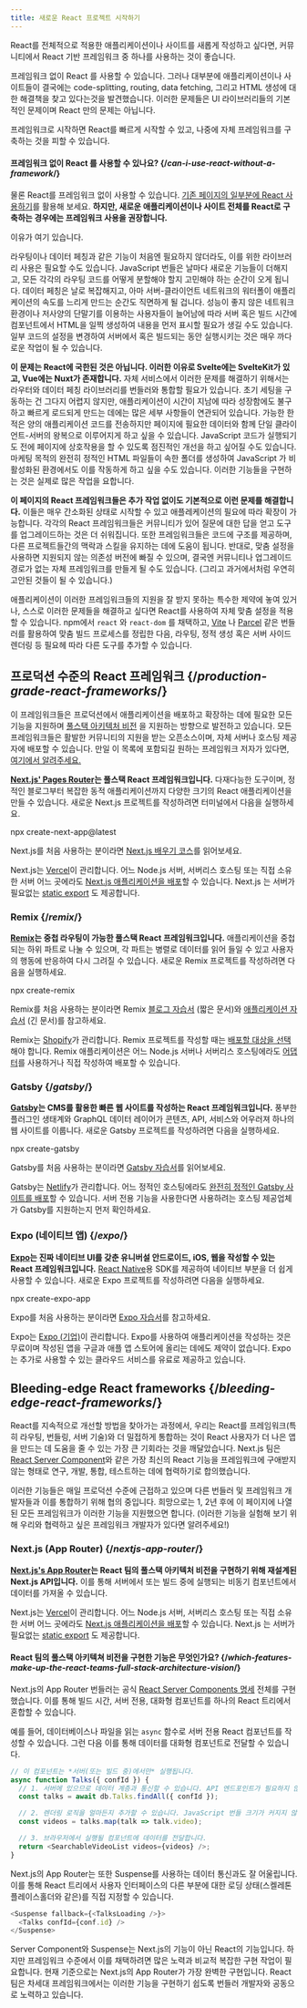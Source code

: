 ```yaml
---
title: 새로운 React 프로젝트 시작하기
---
```


<Intro>

React를 전체적으로 적용한 애플리케이션이나 사이트를 새롭게 작성하고 싶다면, 커뮤니티에서 React 기반 프레임워크 중 하나를 사용하는 것이 좋습니다.

</Intro>


프레임워크 없이 React 를 사용할 수 있습니다. 그러나 대부분에 애플리케이션이나 사이트들이 결국에는 code-splitting, routing, data fetching, 그리고 HTML 생성에 대한 해결책을 찾고 있다는것을 발견했습니다. 이러한 문제들은 UI 라이브러리들의 기본적인 문제이며 React 만의 문제는 아닙니다.

프레임워크로 시작하면 React를 빠르게 시작할 수 있고, 나중에 자체 프레임워크를 구축하는 것을 피할 수 있습니다.

<DeepDive>

#### 프레임워크 없이 React 를 사용할 수 있나요? {/*can-i-use-react-without-a-framework*/}

물론 React를 프레임워크 없이 사용할 수 있습니다. [기존 페이지의 일부분에 React 사용하기](/learn/add-react-to-an-existing-project#using-react-for-a-part-of-your-existing-page)를 활용해 보세요. **하지만, 새로운 애플리케이션이나 사이트 전체를 React로 구축하는 경우에는 프레임워크 사용을 권장합니다.** 

이유가 여기 있습니다.

라우팅이나 데이터 페칭과 같은 기능이 처음엔 필요하지 않더라도, 이를 위한 라이브러리 사용은 필요할 수도 있습니다. JavaScript 번들은 날마다 새로운 기능들이 더해지고, 모든 각각의 라우팅 코드를 어떻게 분할해야 할지 고민해야 하는 순간이 오게 됩니다. 데이터 페칭은 날로 복잡해지고, 아마 서버-클라이언트 네트워크의 워터폴이 애플리케이션의 속도를 느리게 만드는 순간도 직면하게 될 겁니다. 성능이 좋지 않은 네트워크 환경이나 저사양의 단말기를 이용하는 사용자들이 늘어남에 따라 서버 혹은 빌드 시간에 컴포넌트에서 HTML을 일찍 생성하여 내용을 먼저 표시할 필요가 생길 수도 있습니다. 일부 코드의 설정을 변경하여 서버에서 혹은 빌드되는 동안 실행시키는 것은 매우 까다로운 작업이 될 수 있습니다.

**이 문제는 React에 국한된 것은 아닙니다. 이러한 이유로 Svelte에는 SvelteKit가 있고, Vue에는 Nuxt가 존재합니다.** 자체 서비스에서 이러한 문제를 해결하기 위해서는 라우터와 데이터 페칭 라이브러리를 번들러와 통합할 필요가 있습니다. 초기 세팅을 구동하는 건 그다지 어렵지 않지만, 애플리케이션이 시간이 지남에 따라 성장함에도 불구하고 빠르게 로드되게 만드는 데에는 많은 세부 사항들이 연관되어 있습니다. 가능한 한 적은 양의 애플리케이션 코드를 전송하지만 페이지에 필요한 데이터와 함께 단일 클라이언트-서버의 왕복으로 이루어지게 하고 싶을 수 있습니다. JavaScript 코드가 실행되기도 전에 페이지에 상호작용을 할 수 있도록 점진적인 개선을 하고 싶어질 수도 있습니다. 마케팅 목적의 완전히 정적인 HTML 파일들이 속한 폴더를 생성하여 JavaScript 가 비활성화된 환경에서도 이를 작동하게 하고 싶을 수도 있습니다. 이러한 기능들을 구현하는 것은 실제로 많은 작업을 요합니다.

**이 페이지의 React 프레임워크들은 추가 작업 없이도 기본적으로 이런 문제를 해결합니다.** 이들은 매우 간소화된 상태로 시작할 수 있고 애플레케이션의 필요에 따라 확장이 가능합니다. 각각의 React 프레임워크들은 커뮤니티가 있어 질문에 대한 답을 얻고 도구를 업그레이드하는 것은 더 쉬워집니다. 또한 프레임워크들은 코드에 구조를 제공하며, 다른 프로젝트들간의 맥락과 스킬을 유지하는 데에 도움이 됩니다. 반대로, 맞춤 설정을 사용하면 지원되지 않는 의존성 버전에 빠질 수 있으며, 결국엔 커뮤니티나 업그레이드 경로가 없는 자체 프레임워크를 만들게 될 수도 있습니다. (그리고 과거에서처럼 우연히 고안된 것들이 될 수 있습니다.)

애플리케이션이 이러한 프레임워크들의 지원을 잘 받지 못하는 특수한 제약에 놓여 있거나, 스스로 이러한 문제들을 해결하고 싶다면 React를 사용하여 자체 맞춤 설정을 적용할 수 있습니다. npm에서 `react` 와 `react-dom` 를 채택하고, [Vite](https://vitejs.dev/) 나 [Parcel](https://parceljs.org/) 같은 번들러를 활용하여 맞춤 빌드 프로세스를 정립한 다음, 라우팅, 정적 생성 혹은 서버 사이드 렌더링 등 필요헤 따라 다른 도구를 추가할 수 있습니다.

</DeepDive>

## 프로덕션 수준의 React 프레임워크 {/*production-grade-react-frameworks*/}

이 프레임워크들은 프로덕션에서 애플리케이션을 배포하고 확장하는 데에 필요한 모든 기능을 지원하며 [풀스택 아키텍처 비전](#which-features-make-up-the-react-teams-full-stack-architecture-vision) 을 지원하는 방향으로 발전하고 있습니다. 모든 프레임워크들은 활발한 커뮤니티의 지원을 받는 오픈소스이며, 자체 서버나 호스팅 제공자에 배포할 수 있습니다. 만일 이 목록에 포함되길 원하는 프레임워크 저자가 있다면, [여기에서 알려주세요.](https://github.com/reactjs/react.dev/issues/new?assignees=&labels=type%3A+framework&projects=&template=3-framework.yml&title=%5BFramework%5D%3A+)

**[Next.js' Pages Router](https://nextjs.org/)는 풀스택 React 프레임워크입니다.** 다재다능한 도구이며, 정적인 블로그부터 복잡한 동적 애플리케이션까지 다양한 크기의 React 애플리케이션을 만들 수 있습니다. 새로운 Next.js 프로젝트를 작성하려면 터미널에서 다음을 실행하세요.

<TerminalBlock>
npx create-next-app@latest
</TerminalBlock>

Next.js를 처음 사용하는 분이라면 [Next.js 배우기 코스](https://nextjs.org/learn)를 읽어보세요.

Next.js는 [Vercel](https://vercel.com/)이 관리합니다. 어느 Node.js 서버, 서버리스 호스팅 또는 직접 소유한 서버 어느 곳에라도 [Next.js 애플리케이션을 배포](https://nextjs.org/docs/app/building-your-application/deploying)할 수 있습니다. Next.js 는 서버가 필요없는 [static export](https://nextjs.org/docs/pages/building-your-application/deploying/static-exports) 도 제공합니다.

### Remix {/*remix*/}

**[Remix](https://remix.run/)는 중첩 라우팅이 가능한 풀스택 React 프레임워크입니다.** 애플리케이션을 중첩되는 하위 파트로 나눌 수 있으며, 각 파트는 병렬로 데이터를 읽어 들일 수 있고 사용자의 행동에 반응하여 다시 그려질 수 있습니다. 새로운 Remix 프로젝트를 작성하려면 다음을 실행하세요.

<TerminalBlock>
npx create-remix
</TerminalBlock>

Remix를 처음 사용하는 분이라면 Remix [블로그 자습서](https://remix.run/docs/en/main/tutorials/blog) (짧은 문서)와 [애플리케이션 자습서](https://remix.run/docs/en/main/tutorials/jokes) (긴 문서)를 참고하세요.

Remix는 [Shopify](https://www.shopify.com/)가 관리합니다. Remix 프로젝트를 작성할 때는 [배포할 대상을 선택](https://remix.run/docs/en/main/guides/deployment)해야 합니다. Remix 애플리케이션은 어느 Node.js 서버나 서버리스 호스팅에라도 [어댑터](https://remix.run/docs/en/main/other-api/adapter)를 사용하거나 직접 작성하여 배포할 수 있습니다.

### Gatsby {/*gatsby*/}

**[Gatsby](https://www.gatsbyjs.com/)는 CMS를 활용한 빠른 웹 사이트를 작성하는 React 프레임워크입니다.** 풍부한 플러그인 생태계와 GraphQL 데이터 레이어가 콘텐츠, API, 서비스와 어우러져 하나의 웹 사이트를 이룹니다. 새로운 Gatsby 프로젝트를 작성하려면 다음을 실행하세요.

<TerminalBlock>
npx create-gatsby
</TerminalBlock>

Gatsby를 처음 사용하는 분이라면 [Gatsby 자습서](https://www.gatsbyjs.com/docs/tutorial/)를 읽어보세요.

Gatsby는 [Netlify](https://www.netlify.com/)가 관리합니다. 어느 정적인 호스팅에라도 [완전히 정적인 Gatsby 사이트를 배포](https://www.gatsbyjs.com/docs/how-to/previews-deploys-hosting)할 수 있습니다. 서버 전용 기능을 사용한다면 사용하려는 호스팅 제공업체가 Gatsby를 지원하는지 먼저 확인하세요.

### Expo (네이티브 앱) {/*expo*/}

**[Expo](https://expo.dev/)는 진짜 네이티브 UI를 갖춘 유니버설 안드로이드, iOS, 웹을 작성할 수 있는 React 프레임워크입니다.** [React Native](https://reactnative.dev/)용 SDK를 제공하여 네이티브 부분을 더 쉽게 사용할 수 있습니다. 새로운 Expo 프로젝트를 작성하려면 다음을 실행하세요.

<TerminalBlock>
npx create-expo-app
</TerminalBlock>

Expo를 처음 사용하는 분이라면 [Expo 자습서](https://docs.expo.dev/tutorial/introduction/)를 참고하세요.

Expo는 [Expo (기업)](https://expo.dev/about)이 관리합니다. Expo를 사용하여 애플리케이션을 작성하는 것은 무료이며 작성된 앱을 구글과 애플 앱 스토어에 올리는 데에도 제약이 없습니다. Expo는 추가로 사용할 수 있는 클라우드 서비스를 유료로 제공하고 있습니다.

## Bleeding-edge React frameworks {/*bleeding-edge-react-frameworks*/}

React를 지속적으로 개선할 방법을 찾아가는 과정에서, 우리는 React를 프레임워크(특히 라우팅, 번들링, 서버 기술)와 더 밀접하게 통합하는 것이 React 사용자가 더 나은 앱을 만드는 데 도움을 줄 수 있는 가장 큰 기회라는 것을 깨달았습니다. Next.js 팀은 [React Server Component](/blog/2023/03/22/react-labs-what-we-have-been-working-on-march-2023#react-server-components)와 같은 가장 최신의 React 기능을 프레임워크에 구애받지 않는 형태로 연구, 개발, 통합, 테스트하는 데에 협력하기로 합의했습니다.

이러한 기능들은 매일 프로덕션 수준에 근접하고 있으며 다른 번들러 및 프레임워크 개발자들과 이를 통합하기 위해 협의 중입니다. 희망으로는 1, 2년 후에 이 페이지에 나열된 모든 프레임워크가 이러한 기능을 지원했으면 합니다. (이러한 기능을 실험해 보기 위해 우리와 협력하고 싶은 프레임워크 개발자가 있다면 알려주세요!)

### Next.js (App Router) {/*nextjs-app-router*/}

**[Next.js's App Router](https://nextjs.org/docs)는 React 팀의 풀스택 아키텍처 비전을 구현하기 위해 재설계된 Next.js API입니다.** 이를 통해 서버에서 또는 빌드 중에 실행되는 비동기 컴포넌트에서 데이터를 가져올 수 있습니다.


Next.js는 [Vercel](https://vercel.com/)이 관리합니다. 어느 Node.js 서버, 서버리스 호스팅 또는 직접 소유한 서버 어느 곳에라도 [Next.js 애플리케이션을 배포](https://nextjs.org/docs/app/building-your-application/deploying)할 수 있습니다. Next.js 는 서버가 필요없는 [static export](https://nextjs.org/docs/pages/building-your-application/deploying/static-exports) 도 제공합니다.

<DeepDive>

#### React 팀의 풀스택 아키텍쳐 비전을 구현한 기능은 무엇인가요? {/*which-features-make-up-the-react-teams-full-stack-architecture-vision*/}

Next.js의 App Router 번들러는 공식 [React Server Components 명세](https://github.com/reactjs/rfcs/blob/main/text/0188-server-components.md) 전체를 구현했습니다. 이를 통해 빌드 시간, 서버 전용, 대화형 컴포넌트를 하나의 React 트리에서 혼합할 수 있습니다.

예를 들어, 데이터베이스나 파일을 읽는 `async` 함수로 서버 전용 React 컴포넌트를 작성할 수 있습니다. 그런 다음 이를 통해 데이터를 대화형 컴포넌트로 전달할 수 있습니다.

```js
// 이 컴포넌트는 *서버(또는 빌드 중)에서만* 실행됩니다.
async function Talks({ confId }) {
  // 1. 서버에 있으므로 데이터 계층과 통신할 수 있습니다. API 엔드포인트가 필요하지 않습니다.
  const talks = await db.Talks.findAll({ confId });

  // 2. 렌더링 로직을 얼마든지 추가할 수 있습니다. JavaScript 번들 크기가 커지지 않습니다.
  const videos = talks.map(talk => talk.video);

  // 3. 브라우저에서 실행될 컴포넌트에 데이터를 전달합니다.
  return <SearchableVideoList videos={videos} />;
}
```

Next.js의 App Router는 또한 Suspense를 사용하는 데이터 통신과도 잘 어울립니다. 이를 통해 React 트리에서 사용자 인터페이스의 다른 부분에 대한 로딩 상태(스켈레톤 플레이스홀더와 같은)를 직접 지정할 수 있습니다.

```js
<Suspense fallback={<TalksLoading />}>
  <Talks confId={conf.id} />
</Suspense>
```

Server Component와 Suspense는 Next.js의 기능이 아닌 React의 기능입니다. 하지만 프레임워크 수준에서 이를 채택하려면 많은 노력과 비교적 복잡한 구현 작업이 필요합니다. 현재 기준으로는 Next.js의 App Router가 가장 완벽한 구현입니다. React 팀은 차세대 프레임워크에서는 이러한 기능을 구현하기 쉽도록 번들러 개발자와 공동으로 노력하고 있습니다.

</DeepDive>
